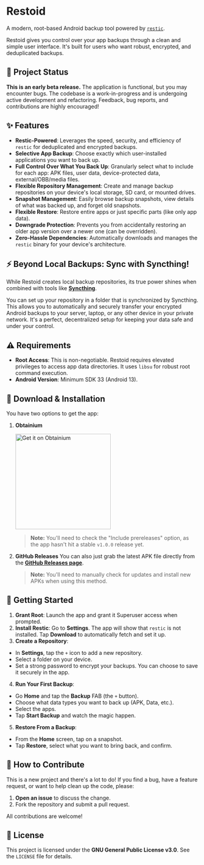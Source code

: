 # Restoid

A modern, root-based Android backup tool powered by [`restic`](https://github.com/restic/restic/).

Restoid gives you control over your app backups through a clean and simple user interface. It's built for users who want robust, encrypted, and deduplicated backups.

## 🚧 Project Status

**This is an early beta release.** The application is functional, but you may encounter bugs. The codebase is a work-in-progress and is undergoing active development and refactoring. Feedback, bug reports, and contributions are highly encouraged!

## ✨ Features

* **Restic-Powered**: Leverages the speed, security, and efficiency of `restic` for deduplicated and encrypted backups.
* **Selective App Backup**: Choose exactly which user-installed applications you want to back up.
* **Full Control Over What You Back Up**: Granularly select what to include for each app: APK files, user data, device-protected data, external/OBB/media files.
* **Flexible Repository Management**: Create and manage backup repositories on your device's local storage, SD card, or mounted drives.
* **Snapshot Management**: Easily browse backup snapshots, view details of what was backed up, and forget old snapshots.
* **Flexible Restore**: Restore entire apps or just specific parts (like only app data).
* **Downgrade Protection**: Prevents you from accidentally restoring an older app version over a newer one (can be overridden).
* **Zero-Hassle Dependencies**: Automatically downloads and manages the `restic` binary for your device's architecture.

## ⚡ Beyond Local Backups: Sync with Syncthing!

While Restoid creates local backup repositories, its true power shines when combined with tools like [**Syncthing**](https://syncthing.net/).

You can set up your repository in a folder that is synchronized by Syncthing. This allows you to automatically and securely transfer your encrypted Android backups to your server, laptop, or any other device in your private network. It's a perfect, decentralized setup for keeping your data safe and under your control.

## ⚠️ Requirements

* **Root Access**: This is non-negotiable. Restoid requires elevated privileges to access app data directories. It uses `libsu` for robust root command execution.
* **Android Version**: Minimum SDK 33 (Android 13).

## 📲 Download & Installation

You have two options to get the app:

1.  **Obtainium**

    <a href="http://apps.obtainium.imranr.dev/redirect.html?r=obtainium://add/https://github.com/hddq/restoid"><img src="https://raw.githubusercontent.com/ImranR98/Obtainium/main/assets/graphics/badge_obtainium.png" alt="Get it on Obtainium" width="250"></a>
    > **Note:** You'll need to check the "Include prereleases" option, as the app hasn't hit a stable `v1.0.0` release yet.

2.  **GitHub Releases**
    You can also just grab the latest APK file directly from the [**GitHub Releases page**](https://github.com/hddq/restoid/releases).
    > **Note:** You'll need to manually check for updates and install new APKs when using this method.

## 🚀 Getting Started

1.  **Grant Root**: Launch the app and grant it Superuser access when prompted.
2.  **Install Restic**: Go to **Settings**. The app will show that `restic` is not installed. Tap **Download** to automatically fetch and set it up.
3.  **Create a Repository**:
   * In **Settings**, tap the `+` icon to add a new repository.
   * Select a folder on your device.
   * Set a strong password to encrypt your backups. You can choose to save it securely in the app.
4.  **Run Your First Backup**:
   * Go **Home** and tap the **Backup** FAB (the `+` button).
   * Choose what data types you want to back up (APK, Data, etc.).
   * Select the apps.
   * Tap **Start Backup** and watch the magic happen.
5.  **Restore From a Backup**:
   * From the **Home** screen, tap on a snapshot.
   * Tap **Restore**, select what you want to bring back, and confirm.

## 🤝 How to Contribute

This is a new project and there's a lot to do! If you find a bug, have a feature request, or want to help clean up the code, please:

1.  **Open an issue** to discuss the change.
2.  Fork the repository and submit a pull request.

All contributions are welcome!

## 📜 License

This project is licensed under the **GNU General Public License v3.0**. See the `LICENSE` file for details.